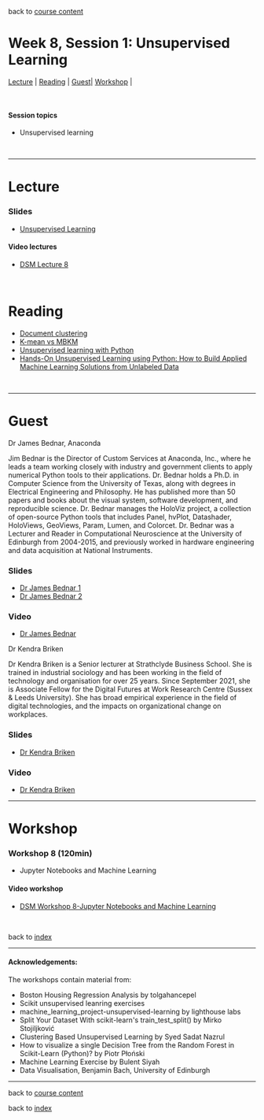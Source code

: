 back to [course content](index#course_organisation)


# Week 8, Session 1: Unsupervised Learning

[Lecture](#lecture) | [Reading](#reading) | [Guest](#guest)| [Workshop](#workshop) | 
<p><br /></p>

#### Session topics

* Unsupervised learning

<p>&nbsp;</p>

***

# Lecture 

### Slides
* [Unsupervised Learning](Files/Data_Science_in_Manufacturing-Week_8_Unsupervised.pdf)

#### Video lectures
* [DSM Lecture 8](https://uoe.sharepoint.com/:v:/r/sites/DS4M_9-23/Shared%20Documents/General/Week_8/DSM_week_8_lecture.mp4?csf=1&web=1&e=1RyIxr)


<br />

  
# Reading 
<a name = "reading"></a>

* [Document clustering](https://scikit-learn.org/stable/auto_examples/text/plot_document_clustering.html#sphx-glr-auto-examples-text-plot-document-clustering-py)
* [K-mean vs MBKM](https://scikit-learn.org/stable/auto_examples/cluster/plot_mini_batch_kmeans.html#sphx-glr-auto-examples-cluster-plot-mini-batch-kmeans-py)
* [Unsupervised learning with Python](https://trenton3983.github.io/files/projects/2021-03-29_unsupervised_learning_in_python/2021-03-29_unsupervised_learning_in_python.html)
* [Hands-On Unsupervised Learning using Python: How to Build Applied Machine Learning Solutions from Unlabeled Data](https://github.com/aapatel09/handson-unsupervised-learning/tree/master)


<p>&nbsp;</p>

***
# Guest 

Dr James Bednar, Anaconda

Jim Bednar is the Director of Custom Services at Anaconda, Inc., where he leads a team working closely with industry and government clients to apply numerical Python tools to their applications. Dr. Bednar holds a Ph.D. in Computer Science from the University of Texas, along with degrees in Electrical Engineering and Philosophy. He has published more than 50 papers and books about the visual system, software development, and reproducible science. Dr. Bednar manages the HoloViz project, a collection of open-source Python tools that includes Panel, hvPlot, Datashader, HoloViews, GeoViews, Param, Lumen, and Colorcet. Dr. Bednar was a Lecturer and Reader in Computational Neuroscience at the University of Edinburgh from 2004-2015, and previously worked in hardware engineering and data acquisition at National Instruments.

### Slides
* [Dr James Bednar 1](Files/JB_1.pdf)
* [Dr James Bednar 2](Files/JB_2.pdf)

### Video 
* [Dr James Bednar](https://uoe.sharepoint.com/:v:/r/sites/DS4M_9-23/Shared%20Documents/General/Recordings/guest_talk_with_Jim_Bednar.mp4?csf=1&web=1&e=kslJdQ)

Dr Kendra Briken

Dr Kendra Briken is a Senior lecturer at Strathclyde Business School. She is trained in industrial sociology and has been working in the field of technology and organisation for over 25 years. Since September 2021, she is Associate Fellow for the Digital Futures at Work Research Centre (Sussex & Leeds University). She has broad empirical experience in the field of digital technologies, and the impacts on organizational change on workplaces.

### Slides
* [Dr Kendra Briken](Files/KB.pdf)

### Video 
* [Dr Kendra Briken]()


***

# Workshop

<a name = "workshop"></a>
### Workshop 8  (120min)

* Jupyter Notebooks and Machine Learning 
 

#### Video workshop
* [DSM Workshop 8-Jupyter Notebooks and Machine Learning](https://uoe.sharepoint.com/:v:/r/sites/DS4M_9-23/Shared%20Documents/General/Week_8/DSM_Workshop_week_8.mp4?csf=1&web=1&e=8ZSb3f)

<p>&nbsp;</p>


back to [index](index#course_organisation)

***
  

#### Acknowledgements:

The workshops contain material from:
* Boston Housing Regression Analysis by tolgahancepel
* Scikit unsupervised leanring exercises
* machine_learning_project-unsupervised-learning by lighthouse labs
* Split Your Dataset With scikit-learn's train_test_split() by Mirko Stojiljković 
* Clustering Based Unsupervised Learning by Syed Sadat Nazrul
* How to visualize a single Decision Tree from the Random Forest in Scikit-Learn (Python)? by Piotr Płoński
* Machine Learning Exercise by Bulent Siyah
* Data Visualisation, Benjamin Bach, University of Edinburgh

***

back to [course content](index#course_organisation)

 back to [index](index.md)
